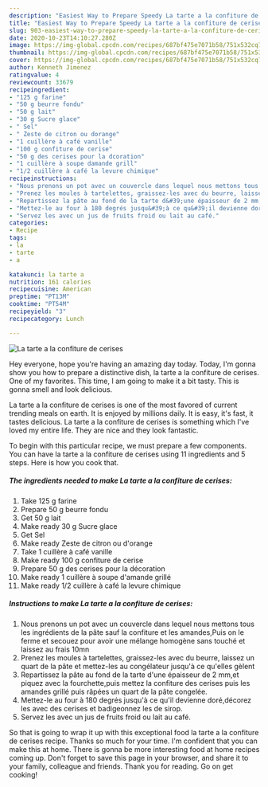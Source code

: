 ```yaml
---
description: "Easiest Way to Prepare Speedy La tarte a la confiture de cerises"
title: "Easiest Way to Prepare Speedy La tarte a la confiture de cerises"
slug: 903-easiest-way-to-prepare-speedy-la-tarte-a-la-confiture-de-cerises
date: 2020-10-23T14:10:27.280Z
image: https://img-global.cpcdn.com/recipes/687bf475e7071b58/751x532cq70/la-tarte-a-la-confiture-de-cerises-photo-principale-de-la-recette.jpg
thumbnail: https://img-global.cpcdn.com/recipes/687bf475e7071b58/751x532cq70/la-tarte-a-la-confiture-de-cerises-photo-principale-de-la-recette.jpg
cover: https://img-global.cpcdn.com/recipes/687bf475e7071b58/751x532cq70/la-tarte-a-la-confiture-de-cerises-photo-principale-de-la-recette.jpg
author: Kenneth Jimenez
ratingvalue: 4
reviewcount: 33679
recipeingredient:
- "125 g farine"
- "50 g beurre fondu"
- "50 g lait"
- "30 g Sucre glace"
- " Sel"
- " Zeste de citron ou dorange"
- "1 cuillère à café vanille"
- "100 g confiture de cerise"
- "50 g des cerises pour la dcoration"
- "1 cuillère à soupe damande grill"
- "1/2 cuillère à café la levure chimique"
recipeinstructions:
- "Nous prenons un pot avec un couvercle dans lequel nous mettons tous les ingrédients de la pâte sauf la confiture et les amandes,Puis on le ferme et secouez pour avoir une mélange homogène sans touché et laissez au frais 10mn"
- "Prenez les moules à tartelettes, graissez-les avec du beurre, laissez un quart de la pâte et mettez-les au congélateur jusqu&#39;à ce qu&#39;elles gèlent"
- "Repartissez la pâte au fond de la tarte d&#39;une épaisseur de 2 mm,et piquez avec la fourchette,puis mettez la confiture des cerises puis les amandes grillé puis râpées un quart de la pâte congelée."
- "Mettez-le au four à 180 degrés jusqu&#39;à ce qu&#39;il devienne doré,décorez les avec des cerises et badigeonnez les de sirop."
- "Servez les avec un jus de fruits froid ou lait au café."
categories:
- Recipe
tags:
- la
- tarte
- a

katakunci: la tarte a 
nutrition: 161 calories
recipecuisine: American
preptime: "PT13M"
cooktime: "PT54M"
recipeyield: "3"
recipecategory: Lunch

---
```



![La tarte a la confiture de cerises](https://img-global.cpcdn.com/recipes/687bf475e7071b58/751x532cq70/la-tarte-a-la-confiture-de-cerises-photo-principale-de-la-recette.jpg)

Hey everyone, hope you're having an amazing day today. Today, I'm gonna show you how to prepare a distinctive dish, la tarte a la confiture de cerises. One of my favorites. This time, I am going to make it a bit tasty. This is gonna smell and look delicious.

La tarte a la confiture de cerises is one of the most favored of current trending meals on earth. It is enjoyed by millions daily. It is easy, it's fast, it tastes delicious. La tarte a la confiture de cerises is something which I've loved my entire life. They are nice and they look fantastic.




To begin with this particular recipe, we must prepare a few components. You can have la tarte a la confiture de cerises using 11 ingredients and 5 steps. Here is how you cook that.

<!--inarticleads1-->

##### The ingredients needed to make La tarte a la confiture de cerises:

1. Take 125 g farine
1. Prepare 50 g beurre fondu
1. Get 50 g lait
1. Make ready 30 g Sucre glace
1. Get  Sel
1. Make ready  Zeste de citron ou d&#39;orange
1. Take 1 cuillère à café vanille
1. Make ready 100 g confiture de cerise
1. Prepare 50 g des cerises pour la décoration
1. Make ready 1 cuillère à soupe d&#39;amande grillé
1. Make ready 1/2 cuillère à café la levure chimique




<!--inarticleads2-->

##### Instructions to make La tarte a la confiture de cerises:

1. Nous prenons un pot avec un couvercle dans lequel nous mettons tous les ingrédients de la pâte sauf la confiture et les amandes,Puis on le ferme et secouez pour avoir une mélange homogène sans touché et laissez au frais 10mn
1. Prenez les moules à tartelettes, graissez-les avec du beurre, laissez un quart de la pâte et mettez-les au congélateur jusqu&#39;à ce qu&#39;elles gèlent
1. Repartissez la pâte au fond de la tarte d&#39;une épaisseur de 2 mm,et piquez avec la fourchette,puis mettez la confiture des cerises puis les amandes grillé puis râpées un quart de la pâte congelée.
1. Mettez-le au four à 180 degrés jusqu&#39;à ce qu&#39;il devienne doré,décorez les avec des cerises et badigeonnez les de sirop.
1. Servez les avec un jus de fruits froid ou lait au café.




So that is going to wrap it up with this exceptional food la tarte a la confiture de cerises recipe. Thanks so much for your time. I'm confident that you can make this at home. There is gonna be more interesting food at home recipes coming up. Don't forget to save this page in your browser, and share it to your family, colleague and friends. Thank you for reading. Go on get cooking!

